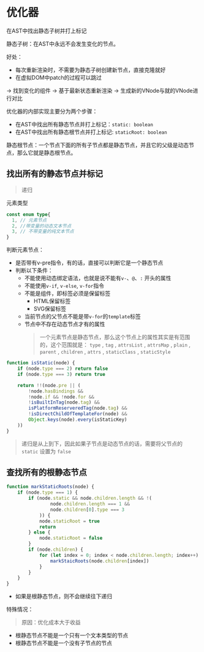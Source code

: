 # 优化器

在AST中找出静态子树并打上标记

静态子树：在AST中永远不会发生变化的节点。

好处：
* 每次重新渲染时，不需要为静态子树创建新节点，直接克隆就好
* 在虚拟DOM中patch的过程可以跳过

-> 找到变化的组件 -> 基于最新状态重新渲染 -> 生成新的VNode与就的VNode进行对比

优化器的内部实现主要分为两个步骤：
* 在AST中找出所有静态节点并打上标记：`static: boolean`
* 在AST中找出所有静态根节点并打上标记: `staticRoot: boolean`

静态根节点：一个节点下面的所有子节点都是静态节点，并且它的父级是动态节点，那么它就是静态根节点。

## 找出所有的静态节点并标记

> 递归

元素类型

```ts
const enum type{
  1, // 元素节点
  2, //带变量的动态文本节点
  3, // 不带变量的纯文本节点
}
```

判断元素节点：
* 是否带有v-pre指令，有的话，直接可以判断它是一个静态节点
* 判断以下条件：
  + 不能使用动态绑定语法，也就是说不能有`v-`、`@`、`:` 开头的属性
  + 不能使用`v-if`,             `v-else`,             `v-for`指令
  + 不能是组件，即标签必须是保留标签
    - HTML保留标签
    - SVG保留标签
  + 当前节点的父节点不能是带`v-for`的`template`标签
  + 节点中不存在动态节点才有的属性
    > 一个元素节点是静态节点，那么这个节点上的属性其实是有范围的，这个范围就是： `type` , `tag` , `attrsList` , `attrsMap` , `plain` , `parent` , `children` , `attrs` , `staticClass` , `staticStyle`

```js
function isStatic(node) {
    if (node.type === 2) return false
    if (node.type === 3) return true

    return !!(node.pre || (
        !node.hasBindings &&
        !node.if && !node.for &&
        !isBuiltInTag(node.tag) &&
        isPlatformReserveredTag(node.tag) &&
        !isDirectChildOfTemplateFor(node) &&
        Object.keys(node).every(isStaticKey)
    ))
}
```

> 递归是从上到下，因此如果子节点是动态节点的话，需要将父节点的 `static` 设置为 `false`

## 查找所有的根静态节点

```js
function markStaticRoots(node) {
    if (node.type === 1) {
        if (node.static && node.children.length && !(
                node.children.length === 1 &&
                node.children[0].type === 3
            )) {
            node.staticRoot = true
            return
        } else {
            node.staticRoot = false
        }
        if (node.children) {
            for (let index = 0; index < node.children.length; index++) {
                markStaicRoots(node.children[index])
            }
        }
    }
}
```

* 如果是根静态节点，则不会继续往下递归

特殊情况：

> 原因：优化成本大于收益

* 根静态节点不能是一个只有一个文本类型的节点
* 根静态节点不能是一个没有子节点的节点
